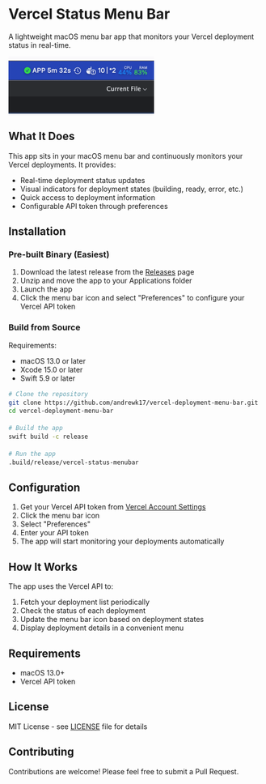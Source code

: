 # Vercel Status Menu Bar

A lightweight macOS menu bar app that monitors your Vercel deployment status in real-time.

![Screenshot](screenshot.png)

## What It Does

This app sits in your macOS menu bar and continuously monitors your Vercel deployments. It provides:

- Real-time deployment status updates
- Visual indicators for deployment states (building, ready, error, etc.)
- Quick access to deployment information
- Configurable API token through preferences

## Installation

### Pre-built Binary (Easiest)

1. Download the latest release from the [Releases](https://github.com/andrewk17/vercel-deployment-menu-bar/releases) page
2. Unzip and move the app to your Applications folder
3. Launch the app
4. Click the menu bar icon and select "Preferences" to configure your Vercel API token

### Build from Source

Requirements:
- macOS 13.0 or later
- Xcode 15.0 or later
- Swift 5.9 or later

```bash
# Clone the repository
git clone https://github.com/andrewk17/vercel-deployment-menu-bar.git
cd vercel-deployment-menu-bar

# Build the app
swift build -c release

# Run the app
.build/release/vercel-status-menubar
```

## Configuration

1. Get your Vercel API token from [Vercel Account Settings](https://vercel.com/account/tokens)
2. Click the menu bar icon
3. Select "Preferences"
4. Enter your API token
5. The app will start monitoring your deployments automatically

## How It Works

The app uses the Vercel API to:
1. Fetch your deployment list periodically
2. Check the status of each deployment
3. Update the menu bar icon based on deployment states
4. Display deployment details in a convenient menu

## Requirements

- macOS 13.0+
- Vercel API token

## License

MIT License - see [LICENSE](LICENSE) file for details

## Contributing

Contributions are welcome! Please feel free to submit a Pull Request.
